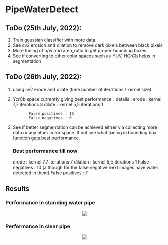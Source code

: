 # PipeWaterDetect
## ToDo (25th July, 2022): 
1. Train gaussian classifier with more data 
2. See cv2 erosion and dilation to remove dark pixels between black pixels
3. More tuning of h/w and area_ratio to get proper bounding boxes.
4. See if converting to other color spaces such as YUV, HCrCb helps in segmentation 

## ToDo (26th July, 2022):
1. using cv2 erode and dilate (tune number of iterations / kernel size)
2. YcrCb space currently giving best performance : 
    details : erode : kernel 7,7 iterations 3
              dilate : kernel 5,5 iterations 1

              False positives : 15 
              False negatives : 0
3. See if better segmentation can be achieved either via collecting more data or any other color space. If not see what tuning in bounding box function gets best performance. 


    ### Best performance till now
   erode : kernel 7,7 iterations 7 
   dilation : kernel 5,5 iterations 1
   False negatives : 10 (although for the false negative next images have water detected in them)
   False positives : 7

## Results

### Performance in standing water pipe 
 
<p align='center'>
<img src="./gif/water.gif">
</p>

### Performance in clear pipe 
 
<p align='center'>
<img src="./gif/nonwater.gif">
</p>